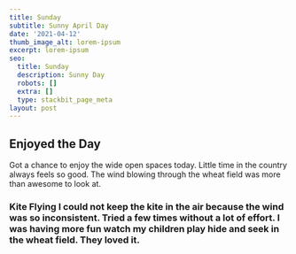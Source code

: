 ```yaml
---
title: Sunday
subtitle: Sunny April Day
date: '2021-04-12'
thumb_image_alt: lorem-ipsum
excerpt: lorem-ipsum
seo:
  title: Sunday
  description: Sunny Day
  robots: []
  extra: []
  type: stackbit_page_meta
layout: post
---
```

## Enjoyed the Day

Got a chance to enjoy the wide open spaces today. Little time in the country always feels so good. The wind blowing through the wheat field was more than awesome to look at.

### Kite Flying &#xA;I could not keep the kite in the air because the wind was so inconsistent. Tried a few times without a lot of effort. I was having more fun watch my children play hide and seek in the wheat field. They loved it. 
